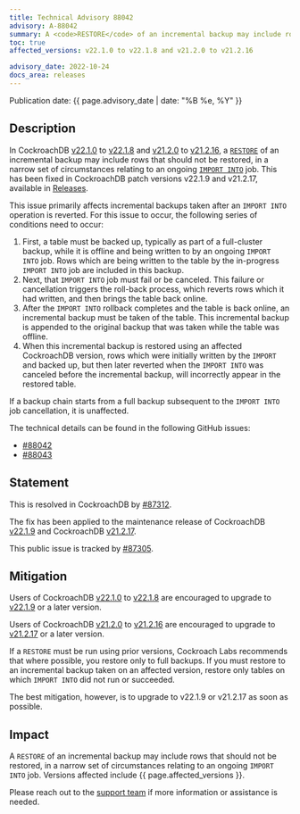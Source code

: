 ```yaml
---
title: Technical Advisory 88042
advisory: A-88042
summary: A <code>RESTORE</code> of an incremental backup may include rows that should not be restored, in a narrow set of circumstances relating to an ongoing <code>IMPORT INTO</code> job.
toc: true
affected_versions: v22.1.0 to v22.1.8 and v21.2.0 to v21.2.16

advisory_date: 2022-10-24
docs_area: releases
---
```


Publication date: {{ page.advisory_date | date: "%B %e, %Y" }}

## Description

In CockroachDB [v22.1.0](https://www.cockroachlabs.com/docs/releases/v22.1#v22-1-0) to [v22.1.8](https://www.cockroachlabs.com/docs/releases/v22.1#v22-1-8) and [v21.2.0](https://www.cockroachlabs.com/docs/releases/v21.2#v21-2-0) to [v21.2.16](https://www.cockroachlabs.com/docs/releases/v21.2#v21-2-16), a [`RESTORE`](https://www.cockroachlabs.com/docs/v22.1/restore) of an incremental backup may include rows that should not be restored, in a narrow set of circumstances relating to an ongoing [`IMPORT INTO`](https://www.cockroachlabs.com/docs/v22.1/import-into) job. This has been fixed in CockroachDB patch versions v22.1.9 and v21.2.17, available in [Releases](https://www.cockroachlabs.com/docs/releases).

This issue primarily affects incremental backups taken after an `IMPORT INTO` operation is reverted. For this issue to occur, the following series of conditions need to occur:

1. First, a table must be backed up, typically as part of a full-cluster backup, while it is offline and being written to by an ongoing `IMPORT INTO` job. Rows which are being written to the table by the in-progress `IMPORT INTO` job are included in this backup.
1. Next, that `IMPORT INTO` job must fail or be canceled. This failure or cancellation triggers the roll-back process, which reverts rows which it had written, and then brings the table back online.
1. After the `IMPORT INTO` rollback completes and the table is back online, an incremental backup must be taken of the table. This incremental backup is appended to the original backup that was taken while the table was offline.
1. When this incremental backup is restored using an affected CockroachDB version, rows which were initially written by the `IMPORT` and backed up, but then later reverted when the `IMPORT INTO` was canceled before the incremental backup, will incorrectly appear in the restored table.

If a backup chain starts from a full backup subsequent to the `IMPORT INTO` job cancellation, it is unaffected.

The technical details can be found in the following GitHub issues:

- [#88042](https://github.com/cockroachdb/cockroach/issues/88042)
- [#88043](https://github.com/cockroachdb/cockroach/issues/88043)


## Statement

This is resolved in CockroachDB by [#87312](https://github.com/cockroachdb/cockroach/pull/87312).

The fix has been applied to the maintenance release of CockroachDB [v22.1.9](https://www.cockroachlabs.com/docs/releases/v22.1#v22-1-9) and CockroachDB [v21.2.17](https://www.cockroachlabs.com/docs/releases/v21.2#v21-2-17).

This public issue is tracked by [#87305](https://github.com/cockroachdb/cockroach/issues/87305).

## Mitigation

Users of CockroachDB [v22.1.0](https://www.cockroachlabs.com/docs/releases/v22.1#v22-1-0) to [v22.1.8](https://www.cockroachlabs.com/docs/releases/v22.1#v22-1-8) are encouraged to upgrade to [v22.1.9](https://www.cockroachlabs.com/docs/releases/v22.1#v22-1-9) or a later version.

Users of CockroachDB [v21.2.0](https://www.cockroachlabs.com/docs/releases/v21.2#v21-2-0) to [v21.2.16](https://www.cockroachlabs.com/docs/releases/v21.2#v21-2-16) are encouraged to upgrade to [v21.2.17](https://www.cockroachlabs.com/docs/releases/v21.2#v21-2-17) or a later version.

If a `RESTORE` must be run using prior versions, Cockroach Labs recommends that where possible, you restore only to full backups. If you must restore to an incremental backup taken on an affected version, restore only tables on which `IMPORT INTO` did not run or succeeded.

The best mitigation, however, is to upgrade to v22.1.9 or v21.2.17 as soon as possible.

## Impact

A `RESTORE` of an incremental backup may include rows that should not be restored, in a narrow set of circumstances relating to an ongoing `IMPORT INTO` job. Versions affected include {{ page.affected_versions }}.

Please reach out to the [support team](https://support.cockroachlabs.com/) if more information or assistance is needed.
